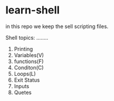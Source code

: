 # learn-shell

in this repo we keep the sell scripting files.

Shell topics:
........
1. Printing
2. Variables(V)
3. functions(F)
4. Conditon(C)
5.  Loops(L)
6.  Exit Status
7.  Inputs
8.  Quetes